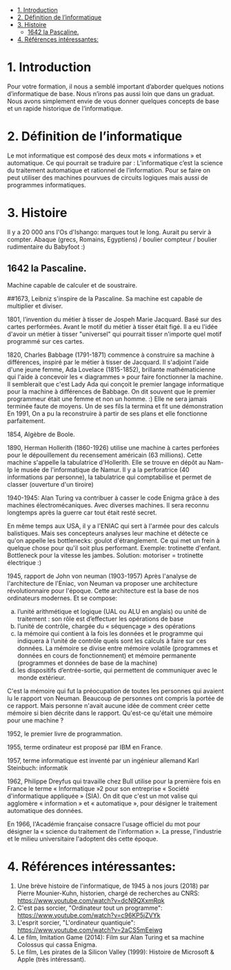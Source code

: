 
- [1. Introduction](#1-introduction)
- [2. Définition de l’informatique](#2-définition-de-linformatique)
- [3. Histoire](#3-histoire)
  - [1642 la Pascaline.](#1642-la-pascaline)
- [4. Références intéressantes:](#4-références-intéressantes)

# 1. Introduction
Pour votre formation, il nous a semblé important d’aborder quelques notions d’informatique de base. Nous n’irons pas aussi loin que dans un graduat. Nous avons simplement envie de vous donner quelques concepts de base et un rapide historique de l’informatique.


# 2. Définition de l’informatique
Le mot informatique est composé des deux mots « informations » et automatique. Ce qui pourrait se traduire par : L’informatique c’est la science du traitement automatique et rationnel de l’information. Pour se faire on peut utiliser des machines pourvues de circuits logiques mais aussi de programmes informatiques.

# 3. Histoire
Il y a 20 000 ans l'Os d'Ishango: marques tout le long. Aurait pu servir à compter.
Abaque (grecs, Romains, Egyptiens) / boulier compteur / boulier rudimentaire du Babyfoot :)

## 1642 la Pascaline. 
Machine capable de calculer et de soustraire.

##1673, Leibniz s'inspire de la Pascaline. Sa machine est capable de multiplier et diviser.

1801, l’invention du métier à tisser de Jospeh Marie Jacquard. Basé sur des cartes performées. Avant le motif du métier à tisser était figé. Il a eu l'idée d'avoir un métier à tisser "universel" qui pourrait tisser n'importe quel motif programmé sur ces cartes.

1820, Charles Babbage (1791-1871) commence à construire sa machine à différences, inspiré par le métier à tisser de Jacquard. Il s'adjoint l'aide d'une jeune femme, Ada Lovelace (1815-1852), brillante mathématicienne qui l'aide à concevoir les « diagrammes » pour faire fonctionner la machine. Il semblerait que c'est Lady Ada qui conçoit le premier langage informatique pour la machine à différences de Babbage. On dit souvent que le premier programmeur était une femme et non un homme. :) Elle ne sera jamais terminée faute de moyens. Un de ses fils la termina et fit une démonstration  En 1991, On a pu la reconstruire à partir de ses plans et elle fonctionne parfaitement.

1854, Algèbre de Boole.

1890, Herman Hollerith (1860-1926) utilise une machine à cartes perforées pour le dépouillement du recensement américain (63 millions). Cette machine s'appelle la tabulatrice d'Hollerith. Elle se trouve en dépôt au Nam-Ip le musée de l'informatique de Namur. Il y a la perforatrice (40 informations par personne), la tabulatrice qui comptabilise et permet de classer (ouverture d'un tiroire)

1940-1945: Alan Turing va contribuer à casser le code Enigma grâce à des machines électromécaniques. Avec diverses machines. Il sera reconnu longtemps après la guerre car tout était resté secret.

En même temps aux USA, il y a l'ENIAC qui sert à l'armée pour des calculs balistiques. Mais ses concepteurs analyses leur machine et détecte ce qu'on appelle les bottlenecks: goulot d'étranglement. Ce qui met un frein à quelque chose pour qu'il soit plus performant. Exemple: trotinette d'enfant. Bottleneck pour la vitesse les jambes. Solution: motoriser = trotinette électrique :)

1945, rapport de John von neuman (1903-1957)
Après l'analyse de l'architecture de l'Eniac, von Neuman va proposer une architecture révolutionnaire pour l'époque. Cette architecture est la base de nos ordinateurs modernes. Et se compose:
<ol type="a">
<li>l’unité arithmétique et logique (UAL ou ALU en anglais) ou unité de traitement : son rôle est d’effectuer les opérations de base</li> 
<li>l’unité de contrôle, chargée du « séquençage » des opérations</li>
<li>la mémoire qui contient à la fois les données et le programme qui indiquera à l’unité de contrôle quels sont les calculs à faire sur ces données. La mémoire se divise entre mémoire volatile (programmes et données en cours de fonctionnement) et mémoire permanente (programmes et données de base de la machine)</li>
<li>les dispositifs d’entrée-sortie, qui permettent de communiquer avec le monde extérieur.</li>
</ol>

C'est la mémoire qui fut la préocupation de toutes les personnes qui avaient lu le rapport von Neuman. Beaucoup de personnes ont compris la portée de ce rapport. Mais personne n'avait aucune idée de comment créer cette mémoire si bien décrite dans le rapport. Qu'est-ce qu'était une mémoire pour une machine ?

1952, le premier livre de programmation.

1955, terme ordinateur est proposé par IBM en France.

1957, terme informatique est inventé par un ingénieur allemand Karl Steinbuch: informatik

1962, Philippe Dreyfus qui travaille chez Bull utilise pour la première fois en France le terme « Informatique »2 pour son entreprise « Société d'informatique appliquée » (SIA). On dit que c'est un mot valise qui agglomère « information » et « automatique », pour désigner le traitement automatique des données.

En 1966, l'Académie française consacre l'usage officiel du mot pour désigner la « science du traitement de l'information ». La presse, l'industrie et le milieu universitaire l'adoptent dès cette époque.


# 4. Références intéressantes:
1) Une brève histoire de l'informatique, de 1945 à nos jours (2018) par Pierre Mounier-Kuhn, historien, chargé de recherches au CNRS:  https://www.youtube.com/watch?v=dcN9QXxmRqk  
2) C'est pas sorcier, "Ordinateur tout un programme": https://www.youtube.com/watch?v=c96KP5jZVYk
3) L'esprit sorcier, "L'ordinateur quantiquie": https://www.youtube.com/watch?v=2aCS5mEeiwg
4) Le film, Imitation Game (2014): Film sur Alan Turing et sa machine Colossus qui cassa Enigma.
5) Le film, Les pirates de la Silicon Valley (1999): Histoire de Microsoft & Apple (très intéressant).
